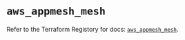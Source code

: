 # `aws_appmesh_mesh`

Refer to the Terraform Registory for docs: [`aws_appmesh_mesh`](https://www.terraform.io/docs/providers/aws/r/appmesh_mesh).
